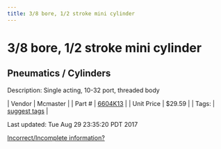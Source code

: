```yaml
---
title: 3/8 bore, 1/2 stroke mini cylinder
---
```


# 3/8 bore, 1/2 stroke mini cylinder
## Pneumatics / Cylinders
Description: 	Single acting, 10-32 port, threaded body 

| Vendor | Mcmaster | 
| Part # | [6604K13](https://www.mcmaster.com/#6604K13) | 
| Unit Price | $29.59 | 
| Tags: | [suggest tags](https://docs.google.com/forms/d/e/1FAIpQLSeWyY8v3RgOty-MyWmh9U0iivNYN_molChYyS-0U-o-kOAv_g/viewform) | 

Last updated: Tue Aug 29 23:35:20 PDT 2017

 [Incorrect/Incomplete information?](https://docs.google.com/forms/d/e/1FAIpQLSeWyY8v3RgOty-MyWmh9U0iivNYN_molChYyS-0U-o-kOAv_g/viewform)